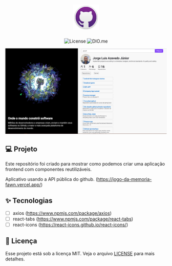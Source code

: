 <h1 align="center">
  <img alt="#GitHub-Api-Interface" height="80" title="#GitHub-Api-Interface" src="/src/assets/images/logo-git.svg" />
</h1>

<p align="center">
  <img alt="License" src="https://img.shields.io/static/v1?label=license&message=MIT&color=E51C44&labelColor=0A1033">

 <img src="https://img.shields.io/static/v1?label=DIO&message=me&color=E51C44&labelColor=0A1033" alt="DIO.me" />
</p>

<p align="center">
  <img alt="#GitHub-Api-Interface" src="/src/assets/images/ScreenShot.png">
</p>


## 💻 Projeto
Este repositório foi criado para mostrar como podemos criar uma aplicação frontend com componentes reutilizáveis.

Aplicativo usando a API pública do github. (https://jogo-da-memoria-fawn.vercel.app/)

## ✨ Tecnologias

-   [ ] axios (https://www.npmjs.com/package/axios)
-   [ ] react-tabs (https://www.npmjs.com/package/react-tabs)
-   [ ] react-icons (https://react-icons.github.io/react-icons/)

## 📄 Licença

Esse projeto está sob a licença MIT. Veja o arquivo [LICENSE](LICENSE.md) para mais detalhes.

<br />
